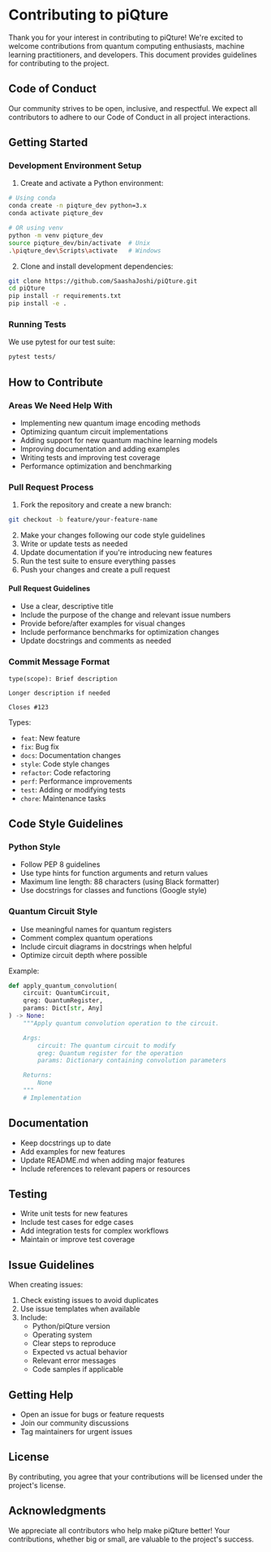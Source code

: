 # Contributing to piQture

Thank you for your interest in contributing to piQture! We're excited to welcome contributions from quantum computing enthusiasts, machine learning practitioners, and developers. This document provides guidelines for contributing to the project.

## Code of Conduct

Our community strives to be open, inclusive, and respectful. We expect all contributors to adhere to our Code of Conduct in all project interactions.

## Getting Started

### Development Environment Setup

1. Create and activate a Python environment:
```bash
# Using conda
conda create -n piqture_dev python=3.x
conda activate piqture_dev

# OR using venv
python -m venv piqture_dev
source piqture_dev/bin/activate  # Unix
.\piqture_dev\Scripts\activate   # Windows
```

2. Clone and install development dependencies:
```bash
git clone https://github.com/SaashaJoshi/piQture.git
cd piQture
pip install -r requirements.txt
pip install -e .
```

### Running Tests

We use pytest for our test suite:
```bash
pytest tests/
```

## How to Contribute

### Areas We Need Help With

- Implementing new quantum image encoding methods
- Optimizing quantum circuit implementations
- Adding support for new quantum machine learning models
- Improving documentation and adding examples
- Writing tests and improving test coverage
- Performance optimization and benchmarking

### Pull Request Process

1. Fork the repository and create a new branch:
```bash
git checkout -b feature/your-feature-name
```

2. Make your changes following our code style guidelines
3. Write or update tests as needed
4. Update documentation if you're introducing new features
5. Run the test suite to ensure everything passes
6. Push your changes and create a pull request

#### Pull Request Guidelines

- Use a clear, descriptive title
- Include the purpose of the change and relevant issue numbers
- Provide before/after examples for visual changes
- Include performance benchmarks for optimization changes
- Update docstrings and comments as needed

### Commit Message Format

```
type(scope): Brief description

Longer description if needed

Closes #123
```

Types:
- `feat`: New feature
- `fix`: Bug fix
- `docs`: Documentation changes
- `style`: Code style changes
- `refactor`: Code refactoring
- `perf`: Performance improvements
- `test`: Adding or modifying tests
- `chore`: Maintenance tasks

## Code Style Guidelines

### Python Style

- Follow PEP 8 guidelines
- Use type hints for function arguments and return values
- Maximum line length: 88 characters (using Black formatter)
- Use docstrings for classes and functions (Google style)

### Quantum Circuit Style

- Use meaningful names for quantum registers
- Comment complex quantum operations
- Include circuit diagrams in docstrings when helpful
- Optimize circuit depth where possible

Example:
```python
def apply_quantum_convolution(
    circuit: QuantumCircuit,
    qreg: QuantumRegister,
    params: Dict[str, Any]
) -> None:
    """Apply quantum convolution operation to the circuit.

    Args:
        circuit: The quantum circuit to modify
        qreg: Quantum register for the operation
        params: Dictionary containing convolution parameters

    Returns:
        None
    """
    # Implementation
```

## Documentation

- Keep docstrings up to date
- Add examples for new features
- Update README.md when adding major features
- Include references to relevant papers or resources

## Testing

- Write unit tests for new features
- Include test cases for edge cases
- Add integration tests for complex workflows
- Maintain or improve test coverage

## Issue Guidelines

When creating issues:

1. Check existing issues to avoid duplicates
2. Use issue templates when available
3. Include:
   - Python/piQture version
   - Operating system
   - Clear steps to reproduce
   - Expected vs actual behavior
   - Relevant error messages
   - Code samples if applicable

## Getting Help

- Open an issue for bugs or feature requests
- Join our community discussions
- Tag maintainers for urgent issues

## License

By contributing, you agree that your contributions will be licensed under the project's license.

## Acknowledgments

We appreciate all contributors who help make piQture better! Your contributions, whether big or small, are valuable to the project's success.

